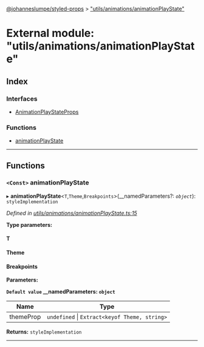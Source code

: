 [@johanneslumpe/styled-props](../README.md) > ["utils/animations/animationPlayState"](../modules/_utils_animations_animationplaystate_.md)

# External module: "utils/animations/animationPlayState"

## Index

### Interfaces

* [AnimationPlayStateProps](../interfaces/_utils_animations_animationplaystate_.animationplaystateprops.md)

### Functions

* [animationPlayState](_utils_animations_animationplaystate_.md#animationplaystate)

---

## Functions

<a id="animationplaystate"></a>

### `<Const>` animationPlayState

▸ **animationPlayState**<`T`,`Theme`,`Breakpoints`>(__namedParameters?: *`object`*): `styleImplementation`

*Defined in [utils/animations/animationPlayState.ts:15](https://github.com/johanneslumpe/styled-props/blob/8e709f1/src/utils/animations/animationPlayState.ts#L15)*

**Type parameters:**

#### T 
#### Theme 
#### Breakpoints 
**Parameters:**

**`Default value` __namedParameters: `object`**

| Name | Type |
| ------ | ------ |
| themeProp | `undefined` \| `Extract<keyof Theme, string>` |

**Returns:** `styleImplementation`

___

